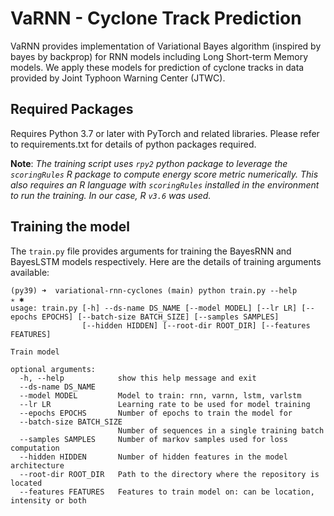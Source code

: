 # VaRNN - Cyclone Track Prediction
VaRNN provides implementation of Variational Bayes algorithm (inspired by bayes by backprop) for RNN models including Long Short-term Memory models. We apply these models for prediction of cyclone tracks in data provided by Joint Typhoon Warning Center (JTWC).

## Required Packages
Requires Python 3.7 or later with PyTorch and related libraries. Please refer to requirements.txt for details of python packages required.

**Note**: *The training script uses `rpy2` python package to leverage the `scoringRules` R package to compute energy score metric numerically. This also requires an R language with `scoringRules` installed in the environment to run the training. In our case, R `v3.6` was used.* 

## Training the model
The `train.py` file provides arguments for training the BayesRNN and BayesLSTM models respectively. Here are the details of training arguments available:
```{bash}
(py39) ➜  variational-rnn-cyclones (main) python train.py --help                                           ✭ ✱
usage: train.py [-h] --ds-name DS_NAME [--model MODEL] [--lr LR] [--epochs EPOCHS] [--batch-size BATCH_SIZE] [--samples SAMPLES]
                [--hidden HIDDEN] [--root-dir ROOT_DIR] [--features FEATURES]

Train model

optional arguments:
  -h, --help            show this help message and exit
  --ds-name DS_NAME
  --model MODEL         Model to train: rnn, varnn, lstm, varlstm
  --lr LR               Learning rate to be used for model training
  --epochs EPOCHS       Number of epochs to train the model for
  --batch-size BATCH_SIZE
                        Number of sequences in a single training batch
  --samples SAMPLES     Number of markov samples used for loss computation
  --hidden HIDDEN       Number of hidden features in the model architecture
  --root-dir ROOT_DIR   Path to the directory where the repository is located
  --features FEATURES   Features to train model on: can be location, intensity or both
```





